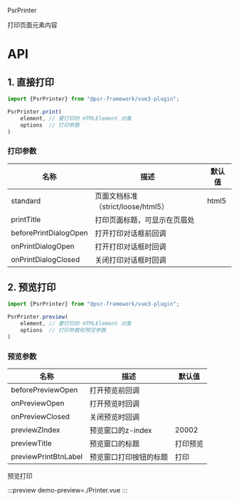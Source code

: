 PsrPrinter

打印页面元素内容

# API

## 1. 直接打印

```ts
import {PsrPrinter} from "@psr-framework/vue3-plugin";

PsrPrinter.print(
    element, // 要打印的 HTMLElement 对象
    options  // 打印参数
)
```

### 打印参数

| 名称                    | 描述                         | 默认值   |
|-----------------------|----------------------------|-------|
| standard              | 页面文档标准（strict/loose/html5） | html5 |
| printTitle            | 打印页面标题，可显示在页眉处             |       |
| beforePrintDialogOpen | 打开打印对话框前回调                 |       |
| onPrintDialogOpen     | 打开打印对话框时回调                 |       |
| onPrintDialogClosed   | 关闭打印对话框时回调                 |       |

## 2. 预览打印

```ts
import {PsrPrinter} from "@psr-framework/vue3-plugin";

PsrPrinter.preview(
    element, // 要打印的 HTMLElement 对象
    options  // 打印参数和预览参数
)
```

### 预览参数

| 名称                   | 描述           | 默认值   |
|----------------------|--------------|-------|
| beforePreviewOpen    | 打开预览前回调      |       |
| onPreviewOpen        | 打开预览时回调      |       |
| onPreviewClosed      | 关闭预览时回调      |       |
| previewZIndex        | 预览窗口的z-index | 20002 |
| previewTitle         | 预览窗口的标题      | 打印预览  |
| previewPrintBtnLabel | 预览窗口打印按钮的标题  | 打印    |

预览打印

:::preview
demo-preview=./Printer.vue
:::